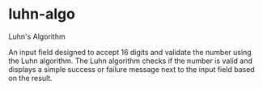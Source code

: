 # luhn-algo
Luhn's Algorithm

An input field designed to accept 16 digits and validate the number using the Luhn algorithm. The Luhn algorithm checks if the number is valid and displays a simple success or failure message next to the input field based on the result.